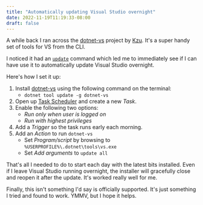 ```yaml
---
title: "Automatically updating Visual Studio overnight"
date: 2022-11-19T11:19:33-08:00
draft: false
---
```


A while back I ran across the [dotnet-vs](https://github.com/devlooped/dotnet-vs) project by [Kzu](https://www.cazzulino.com/about/). It's a super handy set of tools for VS from the CLI. 

I noticed it had an [`update`](https://github.com/devlooped/dotnet-vs#update) command which led me to immediately see if I can have use it to automatically update Visual Studio overnight. 

Here's how I set it up:
1. Install [dotnet-vs](https://github.com/devlooped/dotnet-vs) using the following command on the terminal: 
   * `dotnet tool update -g dotnet-vs`
2. Open up [Task Scheduler](https://learn.microsoft.com/en-us/windows/win32/taskschd/task-scheduler-start-page) and create a new *Task*.
3. Enable the following two options:
   * *Run only when user is logged on* 
   * *Run with highest privileges* 
4. Add a *Trigger* so the task runs early each morning. 
5. Add an *Action* to run `dotnet-vs`
   * Set *Program/script* by browsing to `%USERPROFILE%\.dotnet\tools\vs.exe`
   * Set *Add arguments* to `update all`

That's all I needed to do to start each day with the latest bits installed. Even if I leave Visual Studio running overnight, the installer will gracefully close and reopen it after the update. It's worked really well for me. 

Finally, this isn't something I'd say is officially supported. It's just something I tried and found to work. YMMV, but I hope it helps.
